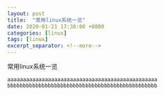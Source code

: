 ```yaml
---
layout: post
title:  "常用linux系统一览"
date: 2020-01-21 17:38:00 +0800
categories: [linux]
tags: [linux]
excerpt_separator: <!--more-->
---
```

常用linux系统一览
<!--more-->

```
aaaaaaaaaaaaaaaaaaaaaaaaaaaaaaaaaaaaaaaaaaaaaaaa
bbbbbbbbbbbbbbbbbbbbbbbbbbbbbbbbbbbbbbbbbbbbbbbb
```